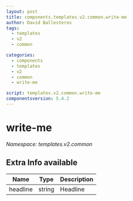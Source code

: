 ```yaml
---
layout: post
title: components.templates.v2.common.write-me
author: David Ballesteros
tags:
  - templates
  - v2
  - common

categories:
  - components
  - templates
  - v2
  - common
  - write-me

script: templates.v2.common.write-me
componentsversion: 5.4.2
---
```

# write-me

*Namespace: templates.v2.common*

## Extra Info available

| Name | Type | Description |
| --- | --- | --- |
| headline | string | Headline |